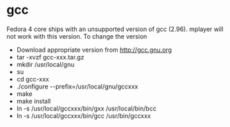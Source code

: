 # gcc



Fedora 4 core ships with an unsupported version of gcc (2.96).  mplayer will not work with this version.  To change the version

  - Download appropriate version from http://gcc.gnu.org
  - tar -xvzf gcc-xxx.tar.gz
  - mkdir /usr/local/gnu
  - su
  - cd gcc-xxx
  - ./configure --prefix=/usr/local/gnu/gccxxx
  - make 
  - make install
  - ln -s /usr/local/gccxxx/bin/gxx /usr/local/bin/bcc
  - ln -s /usr/local/gccxxx/bin/gcc /usr/bin/gccxxx